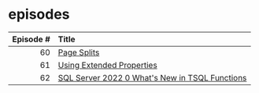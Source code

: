 # episodes

| Episode # | Title |
| ---: | :--- |
| 60 | [Page Splits](https://github.com/antonchgr/episodes/tree/main/%2360) |
| 61 | [Using Extended Properties](https://github.com/antonchgr/episodes/tree/main/%2361) |
| 62 | [SQL Server 2022 0 What's New in TSQL Functions](https://github.com/antonchgr/episodes/tree/main/E62) |


